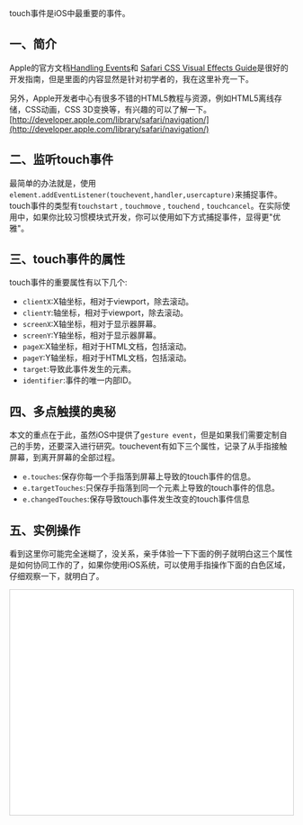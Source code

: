 <!--
.. title: 理解iOS中的touch事件
.. slug: how-mobile-safari-touch-event-works
.. date: 2012/03/13 09:22:03
.. tags: chrome, 插件, 下载, 安装
.. link: http://hellohtml5.blogspot.com/2010/10/how-mobile-safari-touch-event-works.html
-->

touch事件是iOS中最重要的事件。

## 一、简介

Apple的官方文档[Handling Events](http://17.254.2.129/library/safari/#documentation/AppleApplications/Reference/SafariWebContent/HandlingEvents/HandlingEvents.html)和 [Safari CSS Visual Effects Guide](http://developer.apple.com/library/safari/#documentation/InternetWeb/Conceptual/SafariVisualEffectsProgGuide/Introduction/Introduction.html)是很好的开发指南，但是里面的内容显然是针对初学者的，我在这里补充一下。

另外，Apple开发者中心有很多不错的HTML5教程与资源，例如HTML5离线存储，CSS动画，CSS 3D变换等，有兴趣的可以了解一下。 [http://developer.apple.com/library/safari/navigation/](http://developer.apple.com/library/safari/navigation/)

<!-- TEASER_END -->

## 二、监听touch事件

最简单的办法就是，使用`element.addEventListener(touchevent,handler,usercapture)`来捕捉事件。touch事件的类型有`touchstart` , `touchmove` , `touchend` , `touchcancel`。在实际使用中，如果你比较习惯模块式开发，你可以使用如下方式捕捉事件，显得更"优雅"。

## 三、touch事件的属性

touch事件的重要属性有以下几个:

- `clientX`:X轴坐标，相对于viewport，除去滚动。
- `clientY`:轴坐标，相对于viewport，除去滚动。
- `screenX`:X轴坐标，相对于显示器屏幕。
- `screenY`:Y轴坐标，相对于显示器屏幕。
- `pageX`:X轴坐标，相对于HTML文档，包括滚动。
- `pageY`:Y轴坐标，相对于HTML文档，包括滚动。
- `target`:导致此事件发生的元素。
- `identifier`:事件的唯一内部ID。

## 四、多点触摸的奥秘

本文的重点在于此，虽然iOS中提供了`gesture event`，但是如果我们需要定制自己的手势，还要深入进行研究。touchevent有如下三个属性，记录了从手指接触屏幕，到离开屏幕的全部过程。

- `e.touches`:保存你每一个手指落到屏幕上导致的touch事件的信息。
- `e.targetTouches`:只保存手指落到同一个元素上导致的touch事件的信息。
- `e.changedTouches`:保存导致touch事件发生改变的touch事件信息

## 五、实例操作

看到这里你可能完全迷糊了，没关系，亲手体验一下下面的例子就明白这三个属性是如何协同工作的了，如果你使用iOS系统，可以使用手指操作下面的白色区域，仔细观察一下，就明白了。

<div id="toucheventsample" style="position:relative;width:100%;height:400px;background:white;border:1px solid #CCC;">
<div id="tracer" style="font-family:Helvetica;font-size:12px;position:absolute;top:15px;left:15px;color:red;"></div>
</div>
<script type="text/javascript">
        (function(){
            
            var uid = 0;
            
            function imageViewer( el ){
                var self = this;
                this.uid = ++uid;
                
                this.scale = 1.0;
                this.rotation = 0;
                this.element = el;
                this.wrapper = this.element.parentNode;
                this.element.addEventListener("touchstart",this,false);
                this.element.addEventListener("touchmove",this,false);
                this.element.addEventListener("touchend",this,false);
            }
            
            function toStr( e ){
                var s = '';
                for( var i=0,l=e.touches.length;i<l;i++ ){
                    s = s + "e.touches["+i+"](clientX,clientY)"+"("+e.touches[i].clientX+","+e.touches[i].clientY+")";
                    s = s + "<br/>";
                }
                s += "<hr/>"
                for( var i=0,l=e.targetTouches.length;i<l;i++ ){
                    s = s + "e.targetTouches["+i+"](clientX,clientY)"+"("+e.targetTouches[i].clientX+","+e.targetTouches[i].clientY+")";
                    s = s + "<br/>";
                }
                s += "<hr/>"
                for( var i=0,l=e.changedTouches.length;i<l;i++ ){
                    s = s + "e.changedTouches["+i+"](clientX,clientY)"+"("+e.changedTouches[i].clientX+","+e.changedTouches[i].clientY+")";
                    s = s + "<br/>";
                }
                return s;
            }
            function trace( e ){
                document.getElementById("tracer").innerHTML = "<b>"+e.type+"</b><hr/>"+toStr(e);
            }
            
            imageViewer.prototype = {
                handleEvent : function(e){
                    switch(e.type){
                        case "touchstart":
                            e.preventDefault();
                            trace(e);
                        break;
                        case "touchmove":
                            trace(e);
                        break;
                        case "touchend":
                            trace(e);
                        break;
                    }
                }
            }
            
            new imageViewer(document.getElementById('toucheventsample'));
        })();
        
        </script>
</div>

